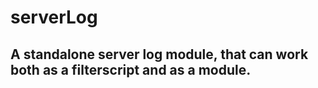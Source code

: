 # serverLog
## A standalone server log module, that can work both as a filterscript and as a module.


